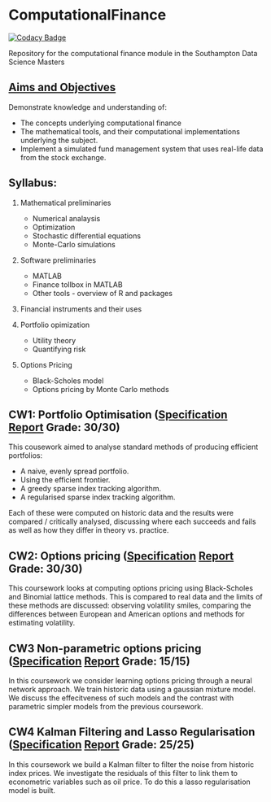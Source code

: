 # ComputationalFinance

[![Codacy Badge](https://api.codacy.com/project/badge/Grade/96d93cb4c97b4a26b4ba71a0f8e2ba46)](https://www.codacy.com/app/alunmeredith/ComputationalFinance?utm_source=github.com&utm_medium=referral&utm_content=alunmeredith/ComputationalFinance&utm_campaign=badger)

Repository for the computational finance module in the Southampton Data Science Masters

## [Aims and Objectives](http://www.ecs.soton.ac.uk/module/COMP6212#aims_%26amp%3B_objectives)

Demonstrate knowledge and understanding of: 

 * The concepts underlying computational finance
 * The mathematical tools, and their computational implementations underlying the subject. 
 * Implement a simulated fund management system that uses real-life data from the stock exchange. 

## Syllabus:
 
 1. Mathematical preliminaries
	 * Numerical analaysis
	 * Optimization
	 * Stochastic differential equations
	 * Monte-Carlo simulations
 
 2. Software preliminaries
	 * MATLAB
	 * Finance tollbox in MATLAB
	 * Other tools - overview of R and packages

 3. Financial instruments and their uses

 4. Portfolio opimization
 	* Utility theory
 	* Quantifying risk

 5. Options Pricing
 	* Black-Scholes model
 	* Options pricing by Monte Carlo methods


## CW1: Portfolio Optimisation ([Specification](https://github.com/alunmeredith/ComputationalFinance/blob/master/CW1/Specification.pdf) [Report](https://github.com/alunmeredith/ComputationalFinance/blob/master/CW1/report.pdf) Grade: 30/30)
This cousework aimed to analyse standard methods of producing efficient portfolios:

 * A naive, evenly spread portfolio. 
 * Using the efficient frontier. 
 * A greedy sparse index tracking algorithm. 
 * A regularised sparse index tracking algorithm. 

 Each of these were computed on historic data and the results were compared / critically analysed, discussing where each succeeds and fails as well as how they differ in theory vs. practice. 

## CW2: Options pricing ([Specification](https://github.com/alunmeredith/ComputationalFinance/blob/master/CW2/Spec.pdf) [Report](https://github.com/alunmeredith/ComputationalFinance/blob/master/CW2/Report.pdf) Grade: 30/30)
This coursework looks at computing options pricing using Black-Scholes and Binomial lattice methods. This is compared to real data and the limits of these methods are discussed: observing volatility smiles, comparing the differences between European and American options and methods for estimating volatility.

## CW3 Non-parametric options pricing ([Specification](https://github.com/alunmeredith/ComputationalFinance/blob/master/CW3/Specification.pdf) [Report](https://github.com/alunmeredith/ComputationalFinance/blob/master/CW3/Report.pdf) Grade: 15/15)
In this coursework we consider learning options pricing through a neural network approach. We train historic data using a gaussian mixture model. We discuss the effecitveness of such models and the contrast with parametric simpler models from the previous coursework. 

## CW4 Kalman Filtering and Lasso Regularisation ([Specification](https://github.com/alunmeredith/ComputationalFinance/blob/master/CW4/Specification.pdf) [Report](https://github.com/alunmeredith/ComputationalFinance/blob/master/CW4/CW4report.pdf) Grade: 25/25)
In this coursework we build a Kalman filter to filter the noise from historic index prices. We investigate the residuals of this filter to link them to econometric variables such as oil price. To do this a lasso regularisation model is built. 